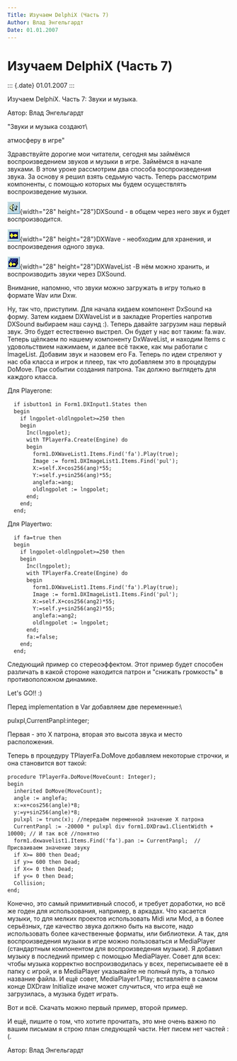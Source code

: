 ```yaml
---
Title: Изучаем DelphiX (Часть 7)
Author: Влад Энгельгардт
Date: 01.01.2007
---
```



Изучаем DelphiX (Часть 7)
=========================

::: {.date}
01.01.2007
:::

Изучаем DelphiX. Часть 7: Звуки и музыка.

Автор: Влад Энгельгардт

\"Звуки и музыка создают\

атмосферу в игре\"

Здравствуйте дорогие мои читатели, сегодня мы займёмся воспроизведением
звуков и музыки в игре. Займёмся в начале звуками. В этом уроке
рассмотрим два способа воспроизведения звука. За основу я решил взять
седьмую часть. Теперь рассмотрим компоненты, с помощью которых мы будем
осуществлять воспроизведение музыки.

![clip0121](/pic/clip0121.png){width="28" height="28"}DXSound - в общем
через него звук и будет воспроизводится.

![clip0122](/pic/clip0122.png){width="28" height="28"}DXWave - необходим
для хранения, и воспроизведения одного звука.

![clip0123](/pic/clip0123.png){width="28" height="28"}DXWaveList -В нём
можно хранить, и воспроизводить звуки через DXSound.

Внимание, напомню, что звуки можно загружать в игру только в формате Wav
или Dxw.

Ну, так что, приступим. Для начала кидаем компонент DxSound на форму.
Затем кидаем DXWaveList и в закладке Properties напротив DXSound
выбираем наш саунд :). Теперь давайте загрузим наш первый звук. Это
будет естественно выстрел. Он будет у нас вот таким: fa.wav. Теперь
щёлкаем по нашему компоненту DxWaveList, и находим Items с удовольствием
нажимаем, и далее всё также, как мы работали с ImageList. Добавим звук и
назовем его Fa. Теперь по идеи стреляют у нас оба класса и игрок и
плеер, так что добавляем это в процедуры DoMove. При событии создания
патрона. Так должно выглядеть для каждого класса.

Для Playerone:

      if isbutton1 in Form1.DXInput1.States then
      begin
        if lngpolet-oldlngpolet>=250 then
        begin
          Inc(lngpolet);
          with TPlayerFa.Create(Engine) do
          begin
            form1.DXWaveList1.Items.Find('fa').Play(true);
            Image := form1.DXImageList1.Items.Find('pul');
            X:=self.X+cos256(ang)*55;
            Y:=self.y+sin256(ang)*55;
            anglefa:=ang;
            oldlngpolet := lngpolet;
          end;
        end;
      end;

Для Playertwo:

      if fa=true then
      begin
        if lngpolet-oldlngpolet>=250 then
        begin
          Inc(lngpolet);
          with TPlayerFa.Create(Engine) do
          begin
            form1.DXWaveList1.Items.Find('fa').Play(true);
            Image := form1.DXImageList1.Items.Find('pul');
            X:=self.X+cos256(ang2)*55;
            Y:=self.y+sin256(ang2)*55;
            anglefa:=ang2;
            oldlngpolet := lngpolet;
          end;
          fa:=false;
        end;
      end;

Следующий пример со стереоэффектом. Этот пример будет способен различать
в какой стороне находится патрон и \"снижать громкость\" в
противоположном динамике.

Let\'s GO!! :)

Перед implementation в Var добавляем две переменные:\

pulxpl,CurrentPanpl:integer;

Первая - это X патрона, вторая это высота звука и место расположения.

Теперь в процедуру TPlayerFa.DoMove добавляем некоторые строчки, и она
становится вот такой:

    procedure TPlayerFa.DoMove(MoveCount: Integer);
    begin
      inherited DoMove(MoveCount);
      angle := anglefa;
      x:=x+cos256(angle)*8;
      y:=y+sin256(angle)*8;
      pulxpl := trunc(x); //передаём переменной значение Х патрона
      CurrentPanpl := -20000 * pulxpl div form1.DXDraw1.ClientWidth + 10000; // И так всё //понятно
      form1.dxwavelist1.Items.Find('fa').pan := CurrentPanpl;  //Присваиваем значение звуку
      if X>= 800 then Dead;
      if y>= 600 then Dead;
      if X<= 0 then Dead;
      if y<= 0 then Dead;
      Collision;
    end;

Конечно, это самый примитивный способ, и требует доработки, но всё же
годен для использования, например, в аркадах. Что касается музыки, то
для мелких проектов использовать Midi или Mod, а в более серьёзных, где
качество звука должно быть на высоте, надо использовать более
качественные форматы, или библиотеки. А так, для воспроизведения музыки
в игре можно пользоваться и MediaPlayer (стандартным компонентом для
воспроизведения музыки). Я добавил музыку в последний пример с помощью
MediaPlayer. Совет для всех: чтобы музыка корректно воспроизводилась у
всех, переписываете её в папку с игрой, и в MediaPlayer указывайте не
полный путь, а только название файла. И ещё совет, MediaPlayer1.Play;
вставляёте в самом конце DXDraw Initialize иначе может случиться, что
игра ещё не загрузилась, а музыка будет играть.

Вот и всё. Скачать можно первый пример, второй пример.

И ещё, пишите о том, что хотите прочитать, это мне очень важно по вашим
письмам я строю план следующей части. Нет писем нет частей :(.

Автор: Влад Энгельгардт
